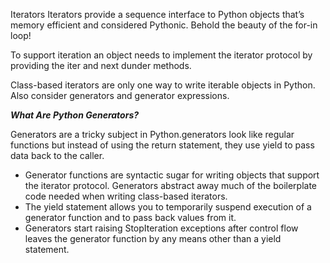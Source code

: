 Iterators
Iterators provide a sequence interface to Python objects that’s memory efficient and considered Pythonic. Behold the beauty of the for-in loop!

To support iteration an object needs to implement the iterator protocol by providing the iter and next dunder methods.

Class-based iterators are only one way to write iterable objects in Python. Also consider generators and generator expressions.

***What Are Python Generators?***

Generators are a tricky subject in Python.generators look like regular functions but instead of using the return statement, they use yield to pass data back to the caller.

- Generator functions are syntactic sugar for writing objects that support the iterator protocol. Generators abstract away much of the boilerplate code needed when writing class-based iterators.
- The yield statement allows you to temporarily suspend execution of a generator function and to pass back values from it.
- Generators start raising StopIteration exceptions after control flow leaves the generator function by any means other than a yield statement.